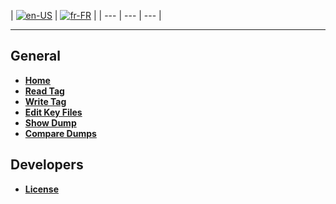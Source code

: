 | [![en-US](https://raw.githubusercontent.com/hjnilsson/country-flags/master/png100px/us.png)](https://github.com/xavave/Mifare-Windows-Tool/wiki/Home) | [![fr-FR](https://raw.githubusercontent.com/hjnilsson/country-flags/master/png100px/fr.png)](https://github.com/xavave/Mifare-Windows-Tool/wiki/Home-fr-FR) |
| --- | --- | --- |

***

## General

* **[Home](https://github.com/JustArchiNET/ArchiSteamFarm/wiki/Home)**
* **[Read Tag](https://github.com/xavave/Mifare-Windows-Tool/wiki/Read-Tag)** 
* **[Write Tag](https://github.com/xavave/Mifare-Windows-Tool/wiki/Write-Tag)** 
* **[Edit Key Files](https://github.com/xavave/Mifare-Windows-Tool/wiki/Edit-Key-Files)**
* **[Show Dump](https://github.com/xavave/Mifare-Windows-Tool/wiki/Show-Dump)** 
* **[Compare Dumps](https://github.com/xavave/Mifare-Windows-Tool/wiki/Compare-Dumps)**

## Developers

* **[License](https://github.com/xavave/Mifare-Windows-Tool/wiki/License)**

